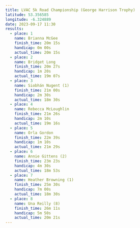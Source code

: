 ```yaml
---
title: LVAC 5k Road Championship (George Harrison Trophy)
latitude: 53.356585
longitude: -6.324889
date: 2023-09-17 11:30
results:
  - place: 1
    name: Brianna McGee
    finish_time: 20m 15s
    handicap: 0m 00s
    actual_time: 20m 15s
  - place: 2
    name: Bridget Long
    finish_time: 20m 27s
    handicap: 1m 20s
    actual_time: 19m 07s
  - place: 3
    name: Siobhán Nugent (1)
    finish_time: 21m 00s
    handicap: 2m 30s
    actual_time: 18m 30s
  - place: 4
    name: Rebecca McLoughlin
    finish_time: 21m 26s
    handicap: 2m 10s
    actual_time: 19m 16s
  - place: 5
    name: Orla Gordon
    finish_time: 22m 39s
    handicap: 1m 10s
    actual_time: 21m 29s
  - place: 6
    name: Annie Gittens (2)
    finish_time: 23m 23s
    handicap: 4m 30s
    actual_time: 18m 53s
  - place: 7
    name: Heather Browning (1)
    finish_time: 25m 30s
    handicap: 7m 00s
    actual_time: 18m 30s
  - place: 8
    name: Una Reilly (8)
    finish_time: 26m 11s
    handicap: 5m 50s
    actual_time: 20m 21s
---
```

